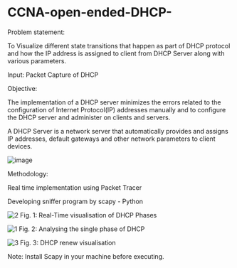# CCNA-open-ended-DHCP-

Problem statement:

To Visualize different state transitions that happen as part of DHCP protocol and how the IP address is assigned to client from DHCP Server along with various parameters.

Input: Packet Capture of DHCP


Objective:

The implementation of a DHCP server minimizes the errors related to the configuration of Internet Protocol(IP) addresses manually and to configure the DHCP server and administer on clients and servers.


A DHCP Server is a network server that automatically provides and assigns IP addresses, default gateways and other network parameters to client devices.

![image](https://user-images.githubusercontent.com/69961625/122797105-bec2af00-d2dc-11eb-811c-7f7e983c38b8.png)

Methodology:

Real time implementation using Packet Tracer

Developing sniffer program by scapy - Python

![2](https://user-images.githubusercontent.com/69961625/122797369-08ab9500-d2dd-11eb-98b2-bffff66d8c4a.png)
Fig. 1: Real-Time visualisation of DHCP Phases

![1](https://user-images.githubusercontent.com/69961625/122797372-09442b80-d2dd-11eb-9abe-60a05a68b10f.png)
Fig. 2: Analysing the single phase of DHCP

![3](https://user-images.githubusercontent.com/69961625/122797362-077a6800-d2dd-11eb-9ae3-b6916f708045.png)
Fig. 3: DHCP renew visualisation

Note: Install Scapy in your machine before executing.
